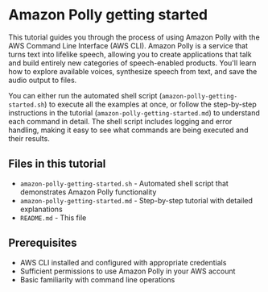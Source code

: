# Amazon Polly getting started

This tutorial guides you through the process of using Amazon Polly with the AWS Command Line Interface (AWS CLI). Amazon Polly is a service that turns text into lifelike speech, allowing you to create applications that talk and build entirely new categories of speech-enabled products. You'll learn how to explore available voices, synthesize speech from text, and save the audio output to files.

You can either run the automated shell script (`amazon-polly-getting-started.sh`) to execute all the examples at once, or follow the step-by-step instructions in the tutorial (`amazon-polly-getting-started.md`) to understand each command in detail. The shell script includes logging and error handling, making it easy to see what commands are being executed and their results.

## Files in this tutorial

- `amazon-polly-getting-started.sh` - Automated shell script that demonstrates Amazon Polly functionality
- `amazon-polly-getting-started.md` - Step-by-step tutorial with detailed explanations
- `README.md` - This file

## Prerequisites

- AWS CLI installed and configured with appropriate credentials
- Sufficient permissions to use Amazon Polly in your AWS account
- Basic familiarity with command line operations
